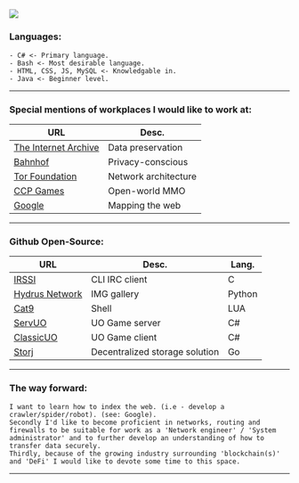 ![](https://c.tenor.com/PETBj_OJmJUAAAAC/leekspin.gif)
-------------------------------------------------------------------------------------------------------------------------------
### Languages:

	- C# <- Primary language.
	- Bash <- Most desirable language.
	- HTML, CSS, JS, MySQL <- Knowledgable in.
	- Java <- Beginner level. 
-------------------------------------------------------------------------
### Special mentions of workplaces I would like to work at:
| URL 						| Desc. 		|
| ----------------------------------------------|-----------------------|
| [The Internet Archive](https://archive.org) 	| Data preservation	|
| [Bahnhof](https://bahnhof.se) 		| Privacy-conscious	|
| [Tor Foundation](https://www.torproject.org) 	| Network architecture	|
| [CCP Games](https://www.ccpgames.com/) 	| Open-world MMO	|
| [Google](https://www.google.com/) 		| Mapping the web	|
-------------------------------------------------------------------------------------------------
### Github Open-Source:
| URL 							| Desc.					| Lang. |
| ------------------------------------------------------|---------------------------------------|-------|
| [IRSSI](https://github.com/irssi/irssi)		| CLI IRC client			| C	|
| [Hydrus Network](https://github.com/hydrusnetwork)	| IMG gallery				| Python|
| [Cat9](https://github.com/letoram/cat9) 		| Shell					| LUA	|
| [ServUO](https://github.com/ServUO/ServUO) 		| UO Game server			| C#	|
| [ClassicUO](https://github.com/ClassicUO/ClassicUO)	| UO Game client			| C#	|
| [Storj](https://github.com/storj/storj)		| Decentralized storage solution	| Go	|
-------------------------------------------------------------------------------------------------
### The way forward:

	I want to learn how to index the web. (i.e - develop a crawler/spider/robot). (see: Google).
	Secondly I'd like to become proficient in networks, routing and firewalls to be suitable for work as a 'Network engineer' / 'System administrator' and to further develop an understanding of how to transfer data securely. 
	Thirdly, because of the growing industry surrounding 'blockchain(s)' and 'DeFi' I would like to devote some time to this space. 
-------------------------------------------------------------------------------------------------------------------------------
